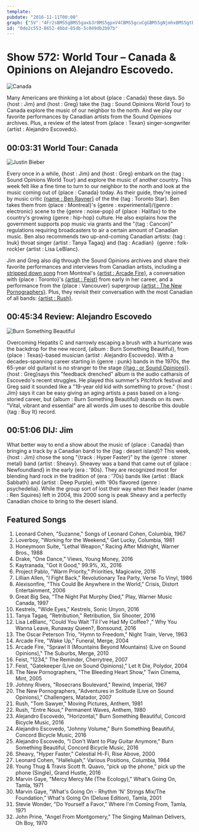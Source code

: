 ```yaml
---
template: 
pubdate: "2016-11-11T00:00"
graph: {"5V":"4Fr2sBMS5gBMS5gaxb3rBMS5gpxV4CBMS5gcuCgGBMS5gNjmhxBMS5gtbiRtBMS5gaQUi4BMS5gXtcZJBMS5gVtvfuBMS5gNH6tQBALqdVKM3TBALqdNH6tQXtcZJtLUuoQaX3LaQUi4NjmhxtbiRtcuCgGpxV4CO7qowpxV4CNH6tQbht0GNH6tQjBjthaxb3rsK9zN","23Y":"9L9THiY4Yj97qipBHm1G97qipX6cfd","2D6":"9L3zWBMS5g9L3zWX6cfd5jXtT9L3zW5jXtTacxUABACwhacxUAacxUAe6HvJBoMYwacxUABIkNcacxUA"}
id: "0de2c553-8652-4bbd-85db-5c049db2b97b"
---
```






# Show 572: World Tour – Canada & Opinions on Alejandro Escovedo.

![Canada](https://static.soundopinions.org/images/2016/canada_web.jpg)

Many Americans are thinking a lot about {place : Canada} these days. So {host : Jim} and {host : Greg} take the {tag : Sound Opinions World Tour} to Canada explore the music of our neighbor to the north. And we play our favorite performances by Canadian artists from the Sound Opinions archives. Plus, a review of the latest from {place : Texan} singer-songwriter {artist : Alejandro Escovedo}.



## 00:03:31 World Tour: Canada

![Justin Bieber](https://static.soundopinions.org/assets/572/5V0.jpg)

Every once in a while, {host : Jim} and {host : Greg} embark on the {tag : Sound Opinions World Tour} and explore the music of another country. This week felt like a fine time to turn to our neighbor to the north and look at the music coming out of {place : Canada} today. As their guide, they're joined by music critic [{name : Ben Rayner}](https://www.thestar.com/authors.rayner_ben.html) of the the {tag : Toronto Star}. Ben takes them from {place : Montreal}'s {genre : experimental}/{genre : electronic} scene to the {genre : noise-pop} of {place : Halifax} to the country's growing {genre : hip-hop} culture. He also explains how the government supports pop music via grants and the "{tag : Cancon}" regulations requiring broadcasters to air a certain amount of Canadian music. Ben also recommends two up-and-coming Canadian artists: {tag : Inuk} throat singer {artist : Tanya Tagaq} and {tag : Acadian}  {genre : folk-rock}er {artist : Lisa LeBlanc}.

Jim and Greg also dig through the Sound Opinions archives and share their favorite performances and interviews from Canadian artists, including a [stripped down song](/show/290/) from Montreal's [{artist : Arcade Fire}](/show/85/), a conversation with {place : Toronto}'s [{artist : Feist}](/show/13/) from early in her career, and a performance from the {place : Vancouver} supergroup [{artist : The New Pornographers}](/show/105/). Plus, they revisit their conversation with the most Canadian of all bands: [{artist : Rush}](/show/535/).



## 00:45:34 Review: Alejandro Escovedo

![Burn Something Beautiful](https://static.soundopinions.org/assets/572/23Y0.jpg)

Overcoming Hepatits C and narrowly escaping a brush with a hurricane was the backdrop for the new record, {album : Burn Something Beautiful}, from {place : Texas}-based musician {artist : Alejandro Escovedo}. With a decades-spanning career starting in {genre : punk} bands in the 1970s, the 65-year old guitarist is no stranger to the stage [({tag : or Sound Opinions)}](http://soundopinions.org/search/?index=alejandroescovedo). {host : Greg}says this "feedback drenched" album is the audio catharsis of Escovedo's recent struggles. He played this summer's Pitchfork festival and Greg said it sounded like a "19-year old kid with something to prove." {host : Jim} says it can be easy giving an aging artists a pass based on a long-storied career, but {album : Burn Something Beautiful} stands on its own. "Vital, vibrant and essential" are all words Jim uses to describe this double {tag : Buy It} record.



## 00:51:06 DIJ: Jim

What better way to end a show about the music of {place : Canada} than bringing a track by a Canadian band to the {tag : desert island}? This week, {host : Jim} chose the song "{track : Hyper Faster}" by the {genre : stoner metal} band {artist : Sheavy}. Sheavey was a band that came out of {place : Newfoundland} in the early {era : '90s}. They are recognized most for blending hard rock in the tradition of {era : '70s} bands like {artist : Black Sabbath} and {artist : Deep Purple}, with '90s flavored {genre : psychedelia}. While the group sort of lost their way when their leader {name : Ren Squires} left in 2004, this 2000 song is peak Sheavy and a perfectly Canadian choice to bring to the desert island.



## Featured Songs

1. Leonard Cohen, "Suzanne," Songs of Leonard Cohen, Columbia, 1967
2. Loverboy, "Working for the Weekend," Get Lucky, Columbia, 1981
3. Honeymoon Suite, "Lethal Weapon," Racing After Midnight, Warner Bros., 1988
4. Drake, "One Dance," Views, Young Money, 2016
5. Kaytranada, "Got It Good," 99.9%, XL, 2016
6. Project Pablo, "Warm Priority," Priorities, Magicwire, 2016
7. Lillian Allen, "I Fight Back," Revolutionary Tea Party, Verse To Vinyl, 1986
8. Alexisonfire, "This Could Be Anywhere in the World," Crisis, Distort Entertainment, 2006
9. Great Big Sea, "The Night Pat Murphy Died," Play, Warner Music Canada, 1997
10. Kestrels, "Wide Eyes," Kestrels, Sonic Unyon, 2016
11. Tanya Tagaq, "Retribution," Retribution, Six Shooter, 2016
12. Lisa LeBlanc, "Could You Wait 'Til I've Had My Coffee?        ," Why You Wanna Leave, Runaway Queen?, Bonsound, 2016
13. The Oscar Peterson Trio, "Hymn to Freedom," Night Train, Verve, 1963
14. Arcade Fire, "Wake Up," Funeral, Merge, 2004
15. Arcade Fire, "Sprawl II (Mountains Beyond Mountains) (Live on Sound Opinions)," The Suburbs, Merge, 2010
16. Feist, "1234," The Reminder, Cherrytree, 2007
17. Feist, "Gatekeeper (Live on Sound Opinions)," Let It Die, Polydor, 2004
18. The New Pornographers, "The Bleeding Heart Show," Twin Cinema, Mint, 2005
19. Johnny Rivers, "Rosecrans Boulevard," Rewind, Imperial, 1967
20. The New Pornographers, "Adventures in Solitude (Live on Sound Opinions)," Challengers, Matador, 2007
21. Rush, "Tom Sawyer," Moving Pictures, Anthem, 1981
22. Rush, "Entre Nous," Permanent Waves, Anthem, 1980
23. Alejandro Escovedo, "Horizontal," Burn Something Beautiful, Concord Bicycle Music, 2016
24. Alejandro Escovedo, "Johnny Volume," Burn Something Beautiful, Concord Bicycle Music, 2016
25. Alejandro Escovedo, "I Don't Want to Play Guitar Anymore," Burn Something Beautiful, Concord Bicycle Music, 2016
26. Sheavy, "Hyper Faster," Celestial Hi-Fi, Rise Above, 2000
27. Leonard Cohen, "Hallelujah," Various Positions, Columbia, 1984
28. Young Thug & Travis Scott ft. Quavo, "pick up the phone," pick up the phone (Single), Grand Hustle, 2016
29. Marvin Gaye, "Mercy Mercy Me (The Ecology)," What's Going On, Tamla, 1971
30. Marvin Gaye, "What's Going On - Rhythm 'N' Strings Mix/The Foundation," What's Going On (Deluxe Edition), Tamla, 2001
31. Stevie Wonder, "Do Yourself a Favor," Where I'm Coming From, Tamla, 1971
32. John Prine, "Angel From Montgomery," The Singing Mailman Delivers, Oh Boy, 1970